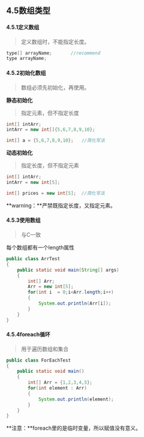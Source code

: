 ## 4.5数组类型

#### 4.5.1定义数组

> 定义数组时，不能指定长度。

```java
type[] arrayName;		//recommend
type arrayName;			
```

#### 4.5.2初始化数组

> 数组必须先初始化，再使用。

**静态初始化**

> 指定元素，但不指定长度

```java
int[] intArr;
intArr = new int[]{5,6,7,8,9,10};

int[] a = {5,6,7,8,9,10};	//简化写法
```

**动态初始化**

> 指定长度，但不指定元素

```java
int[] intArr;
intArr = new int[5];

int[] prices = new int[5];	//简化写法
```

**warning：**严禁既指定长度，又指定元素。

#### 4.5.3使用数组

> 与C一致

每个数组都有一个length属性

```java
public class ArrTest
{
    public static void main(String[] args)
    {
        int[] Arr;
        Arr = new int[5];
        for(int i  = 0;i<Arr.length;i++)
        {
            System.out.println(Arr[i]);
        }
    }
}
```

#### 4.5.4foreach循环

> 用于遍历数组和集合

```java
public class ForEachTest
{
    public static void main()
    {
        int[] Arr = {1,2,3,4,5};
        for(int element : Arr)
        {
            System.out.println(element);
        }
    }
}
```

**注意：**foreach里的是临时变量，所以赋值没有意义。



